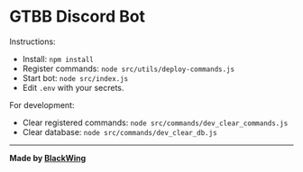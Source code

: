 # GTBB Discord Bot

Instructions:
- Install: `npm install`
- Register commands: `node src/utils/deploy-commands.js`
- Start bot: `node src/index.js`
- Edit `.env` with your secrets.

For development:
- Clear registered commands: `node src/commands/dev_clear_commands.js`
- Clear database: `node src/commands/dev_clear_db.js`

---
**Made by [BlackWing](https://github.com/harshitkhandelwal208)**
